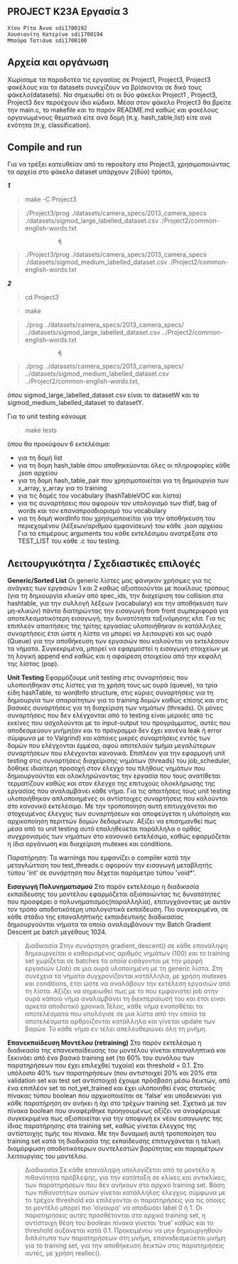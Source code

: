 ## PROJECT K23A Εργασία 3
	Χίου Ρίτα Άννα sdi1700192
	Χουσιανίτη Κατερίνα sdi1700194
	Μπούρα Τατιάνα sdi1700100

## Αρχεία και οργάνωση
Χωρίσαμε τα παραδοτέα τις εργασίας σε Project1, Project3, Project3 φακέλους και τα datasets συνεχίζουν να βρίσκονται σε δικό τους φάκελο(datasets). Να σημειωθεί ότι οι δύο φάκελοι Project1 , Project3, Project3 δεν περοέχουν ίδιο κώδικα.  Μέσα στον φάκελο Project3 θα βρείτε την main.c, το makefile και το παρόν README.md καθώς και φακέλους οργανωμένους θεματικά είτε ανά δομή (π.χ. hash_table,list) είτε ανά ενότητα (π.χ. classification). 

## Compile and run
Για να τρέξει κατευθείαν από το repository στο Project3, χρησιμοποιώντας τα αρχεία στο φάκελο dataset υπάρχουν 2(δύο) τρόποι,

***1***
> make -C Project3

> ./Project3/prog ./datasets/camera_specs/2013_camera_specs ./datasets/sigmod_large_labelled_dataset.csv ./Project2/common-english-words.txt

					ή
> ./Project3/prog ./datasets/camera_specs/2013_camera_specs ./datasets/sigmod_medium_labelled_dataset.csv ./Project2/common-english-words.txt
  
***2***
> cd Project3

> make  

> ./prog ../datasets/camera_specs/2013_camera_specs/ ../datasets/sigmod_large_labelled_dataset.csv ../Project2/common-english-words.txt

					ή  					
> ./prog ../datasets/camera_specs/2013_camera_specs/ ../datasets/sigmod_medium_labelled_dataset.csv ../Project2/common-english-words.txt,

  
όπου sigmod_large_labelled_dataset.csv είναι το datasetW και το sigmod_medium_labelled_dataset το datasetY.  
  
Για το unit testing κάνουμε
> make tests  

όπου θα προκύψουν 6 εκτελέσιμα: 
- για τη δομή list
- για τη δομη hash_table όπου αποθηκεύονται όλες οι πληροφορίες κάθε .json αρχείου
- για τη δομη hash_table_pair που χρησιμοποιείται για τη δημιουργία των x_array, y_array για το training
- για τις δομές του vocabulary (hashTableVOC και λίστα)
- για τις συναρτήσεις που αφορούν τον υπολογισμό των tfidf, bag of words και τον επαναπροσδιορισμό του vocabulary
- για τη δομή wordInfo που χρησιμοποιείται για την αποθήκευση του περιεχομένου (λέξεων/αριθμού εμφανίσεων) του κάθε .json αρχείου
Για τα επιμέρους arguments του κάθε εκτελέσιμου ανατρέξατε στο TEST_LIST του κάθε .c του testing.

## Λειτουργικότητα / Σχεδιαστικές επιλογές

**Generic/Sorted List**
Οι generic λίστες μας φάνηκαν χρήσιμες για τις ανάγκες των εργασιών 1 και 2 καθώς αξιοποιούνται με ποικίλους τρόπους (για τη δημιουργία κλικών από spec_ids, την διαχείριση του collision στα hashtable, για την συλλογή λέξεων (vocabulary) και την αποθήκευση των μη-κλικών) πάντα διατηρώντας την εισαγωγή from front συμπεριφορά για αποτελεσματικότερη εισαγωγή, την δυνατότητα ταξινόμησης κλπ. 
Για τις επιπλεόν απαιτήσεις της τρίτης εργασίας υλοποιήθηκαν οι κατάλληλες συναρτήσεις έτσι ώστε η λίστα να μπορεί να λειτουργεί και ως ουρά (Queue) για την αποθήκευση των εργασιών που καλούνται να εκτελέσουν τα νήματα. Συγκεκριμένα, μπορεί να εφαρμοστεί η εισαγωγή στοιχείων με τη λογική append end καθώς και η αφαίρεση στοιχείου από την κεφαλή της λίστας (pop).

**Unit Testing**
Εφαρμόζουμε unit testing στις συναρτήσεις που υλοποιήθηκαν στις λίστες για τη χρήση τους ως ουρά (queue), τα τρία είδη hashTable, το wordInfo structure, στις κύριες συναρτήσεις για τη δημιουργία των απαραίτητων για το training δομών καθώς επίσης και στις βασικές συναρτήσεις για τη διαχείριση των νημάτων (threads). Οι μόνες συναρτήσεις που δεν ελέγχονται από το testing είναι μερικές από τις εκείνες που ασχολούνται με το input-output του προγράμματος, αυτές που αποδεσμεύουν μνήμη(αν και το πρόγραμμα δεν έχει κανένα leak ή error σύμφωνα με το Valgrind) και κάποιες μικρές συναρτήσεις εντός των δομών που ελέγχονται έμμεσα, αφού αποτελούν τμήμα μεγαλύτερων συναρτήσεων που ελέγχονται κανονικά. 
Επιπλέον για την εφαρμογή unit testing στις συναρτήσεις διαχείρισης νημάτων (threads) του job_scheduler, δόθηκε ιδιαίτερη προσοχή στον έλεγχο του πλήθους νημάτων που δημιουργούνται και ολοκληρώνοντας την εργασία που τους ανατίθεται τερματίζουν καθώς και στον έλεγχο της επιτυχούς ολοκλήρωσης της εργασίας που αναλαμβάνει κάθε νήμα. Για τις απαιτήσεις τους unit testing υλοποιήθηκαν απλοποιημένες οι αντίστοιχες συναρτήσεις που καλούνται στο κανονικό εκτελέσιμο. Με την τροποποίηση αυτή επιτυγχάνεται πιο στοχευμένος έλεγχος των συναρτήσεων και αποφεύγεται η υλοποίηση και αρχικοποίηση περιττών δομών δεδομένων. Αξίζει να επισημανθεί πως μέσα από το unit testing αυτό επαληθεύεται παράλληλα ο ορθός συγχρονισμός των νημάτων στο κανονικό εκτελέσιμο, καθώς εφαρμόζεται η ίδια οργάνωση και διαχείριση mutexes και conditions.

Παρατήρηση: Τα warnings που εμφανίζει ο compiler κατά την μεταγλώττιση του test_threads.c αφορούν την εισαγωγή μεταβλητής τύπου 'int' σε συνάρτηση που δέχεται παράμετρο τύπου 'void*'.

**Εισαγωγή Πολυνηματισμού**
Στο παρόν εκτελέσιμο η διαδικασία εκπαίδευσης του μοντέλου εφαρμόζεται αξιοποιώντας τις δυνατότητες που προσφέρει ο πολυνηματισμός(παραλληλία), επιτυγχάνοντας με αυτόν τον τρόπο αποδοτικότερη υπολογιστικά εκπαίδευση. Πιο συγκεκριμένα, σε κάθε στάδιο της επαναληπτικής εκπαιδευτικής διαδικασίας δημιουργούνται νήματα τα οποία αναλαμβάνουν την Batch Gradient Descent με batch μεγέθους 1024. 
>Διαδικασία
Στην συνάρτηση gradient_descent() σε κάθε επανάληψη δημιουργείται ο καθορισμένος αριθμός νημάτων (100) και το training set χωρίζεται σε batches τα οποία εισάγονται με την μορφή εργασιών (Job) σε μια ουρά υλοποιημένη με τη generic λίστα. Στη συνέχεια τα νήματα συγχρονίζονται κατάλληλα, με χρήση mutexes και conditions, έτσι ώστε να αναλάβουν την εκτέλεση εργασιών από τη λίστα. Αξίζει να σημειωθεί πως με το που εμφανιστεί job στην ουρά κάποιο νήμα αναλαμβάνει τη διεκπεραίωσή του και έτσι είναι αρκετά αποδοτικό χρονικά.Τέλος, κάθε νήμα εναποθέτει τα αποτελέσματα που υπολόγισε σε μια λίστα από την οποία τα αποτελέσματα αρθροίζονται κατάλληλα και γίνεται update των βαρών. Το κάθε νήμα εν τέλει απελευθερώνει όλη τη μνήμη.

**Επανεκπαίδευση Μοντέλου (retraining)**
Στο παρόν εκτελέσιμο η διαδικασία της επανεκπαίδευσης του μοντέλου γίνεται επαναληπτικά και ξεκινάει από ένα βασικό training set (το 60% του συνόλου των παρατηρήσεων που έχει επιλεχθεί τυχαία) και threshold = 0.1. Στο υπόλοιπο 40% των παρατηρήσεων (που αντιστοιχεί 20% και 20% στα validation set και test set αντίστοιχα) έχουμε πρόσβαση μέσω δεικτών, από ένα επιπλέον set το not_yet_trained και έχει υλοποιηθεί ένας στατικός πίνακας τύπου boolean που αρχικοποιείται σε 'false' και υποδεικνύει για κάθε παρατήρηση αν ανήκει ή όχι στο τρέχων training set. Σχετικά με τον πίνακα boolean που αναφέρθηκε προηγουμένως αξίζει να αναφέρουμε συγκεκριμένα πως αξιοποιείται για την αποφυγή εκ νέου εισαγωγής της ίδιας παρατήρησης στο training set, καθώς γίνεται έλεγχος της αντίστοιχης τιμής του πίνακα. Με την δυναμική αυτή τροποποίηση του training set κατά τη διαδικασία της εκπαίδευσης επιτυγχάνεται η τελική διαμόρφωση αποδοτικότερων συντελεστών βαρύτητας και παραμέτρων λειτουργίας του μοντέλου.
>Διαδικασία
Σε κάθε επανάληψη υπολογίζεται από το μοντέλο η πιθανότητα πρόβλεψης, για την κατάταξη σε κλίκες και αντικλίκες, των παρατηρήσεων που δεν ανήκουν στο αρχικό training set. Βάση των πιθανοτήτων αυτών γίνεται κατάλληλος έλεγχος σύμφωνα με το τρέχον threshold και επιλέγονται οι παρατηρήσεις για τις οποίες το μοντέλο μπορεί πιο 'σίγουρα' να αποδώσει label 0 ή 1. Οι παρατηρήσεις αυτές προσθέτονται στο αρχικό training set, η αντίστοιχη θέση του boolean πίνακα γίνεται 'true' καθώς και το threshold αυξάνεται κατά 0.1. Προκειμένου να μην δημιουργηθούν διπλότυπα των παρατηρήσεων στη μνήμη, επαναδεσμεύεται μνήμη  για το training set, για την αποθήκευση δεικτών στις παρατηρήσεις αυτές, με χρήση realloc(). 



